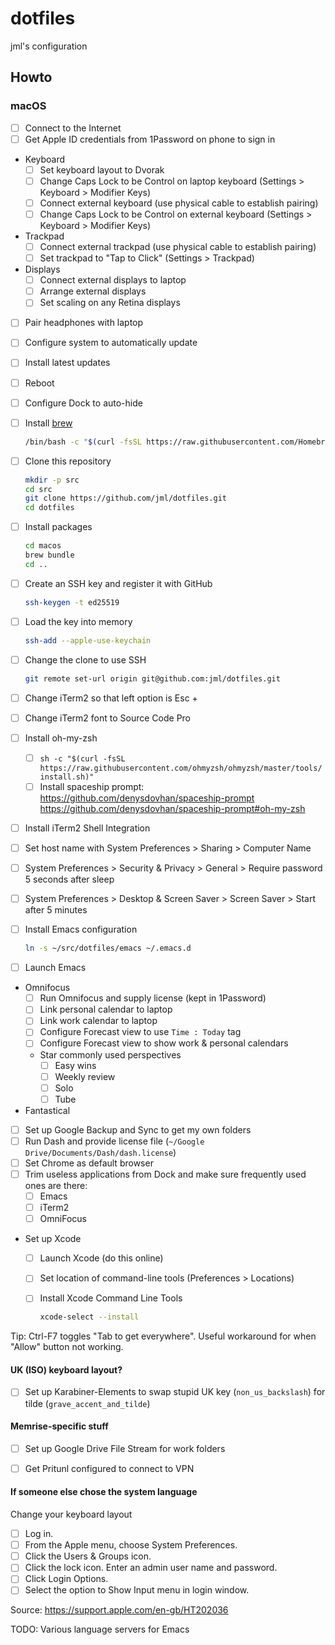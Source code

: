 # dotfiles

jml's configuration

## Howto

### macOS

- [ ] Connect to the Internet
- [ ] Get Apple ID credentials from 1Password on phone to sign in
- Keyboard
  - [ ] Set keyboard layout to Dvorak
  - [ ] Change Caps Lock to be Control on laptop keyboard (Settings > Keyboard > Modifier Keys)
  - [ ] Connect external keyboard (use physical cable to establish pairing)
  - [ ] Change Caps Lock to be Control on external keyboard (Settings > Keyboard > Modifier Keys)
- Trackpad
  - [ ] Connect external trackpad (use physical cable to establish pairing)
  - [ ] Set trackpad to "Tap to Click" (Settings > Trackpad)
- Displays
  - [ ] Connect external displays to laptop
  - [ ] Arrange external displays
  - [ ] Set scaling on any Retina displays
- [ ] Pair headphones with laptop
- [ ] Configure system to automatically update
- [ ] Install latest updates
- [ ] Reboot
- [ ] Configure Dock to auto-hide
- [ ] Install [brew](https://brew.sh/)

  ```bash
  /bin/bash -c "$(curl -fsSL https://raw.githubusercontent.com/Homebrew/install/master/install.sh)"
  ```

- [ ] Clone this repository

  ```bash
  mkdir -p src
  cd src
  git clone https://github.com/jml/dotfiles.git
  cd dotfiles
  ```

- [ ] Install packages

  ```bash
  cd macos
  brew bundle
  cd ..
  ```

- [ ] Create an SSH key and register it with GitHub

  ```bash
  ssh-keygen -t ed25519
  ```

- [ ] Load the key into memory

  ```bash
  ssh-add --apple-use-keychain
  ```

- [ ] Change the clone to use SSH

  ```bash
  git remote set-url origin git@github.com:jml/dotfiles.git
  ```

- [ ] Change iTerm2 so that left option is Esc +
- [ ] Change iTerm2 font to Source Code Pro
- [ ] Install oh-my-zsh
  - [ ] `sh -c "$(curl -fsSL https://raw.githubusercontent.com/ohmyzsh/ohmyzsh/master/tools/install.sh)"`
  - [ ] Install spaceship prompt: https://github.com/denysdovhan/spaceship-prompt
        https://github.com/denysdovhan/spaceship-prompt#oh-my-zsh
- [ ] Install iTerm2 Shell Integration

- [ ] Set host name with System Preferences > Sharing > Computer Name
- [ ] System Preferences > Security & Privacy > General > Require password 5 seconds after sleep
- [ ] System Preferences > Desktop & Screen Saver > Screen Saver > Start after 5 minutes

- [ ] Install Emacs configuration

  ```bash
  ln -s ~/src/dotfiles/emacs ~/.emacs.d
  ```
- [ ] Launch Emacs
- Omnifocus
  - [ ] Run Omnifocus and supply license (kept in 1Password)
  - [ ] Link personal calendar to laptop
  - [ ] Link work calendar to laptop
  - [ ] Configure Forecast view to use `Time : Today` tag
  - [ ] Configure Forecast view to show work & personal calendars
  - Star commonly used perspectives
    - [ ] Easy wins
    - [ ] Weekly review
    - [ ] Solo
    - [ ] Tube
- Fantastical
- [ ] Set up Google Backup and Sync to get my own folders
- [ ] Run Dash and provide license file (`~/Google Drive/Documents/Dash/dash.license`)
- [ ] Set Chrome as default browser
- [ ] Trim useless applications from Dock and make sure frequently used ones are there:
  - [ ] Emacs
  - [ ] iTerm2
  - [ ] OmniFocus
- Set up Xcode
  - [ ] Launch Xcode (do this online)
  - [ ] Set location of command-line tools (Preferences > Locations)
  - [ ] Install Xcode Command Line Tools

    ```bash
    xcode-select --install
    ```

Tip: Ctrl-F7 toggles "Tab to get everywhere". Useful workaround for when "Allow" button not working.

#### UK (ISO) keyboard layout?

- [ ] Set up Karabiner-Elements to swap stupid UK key (`non_us_backslash`) for tilde (`grave_accent_and_tilde`)

#### Memrise-specific stuff

- [ ] Set up Google Drive File Stream for work folders
- [ ] Get Pritunl configured to connect to VPN


#### If someone else chose the system language

Change your keyboard layout

- [ ] Log in.
- [ ] From the Apple menu, choose System Preferences.
- [ ] Click the Users & Groups icon.
- [ ] Click the lock icon. Enter an admin user name and password.
- [ ] Click Login Options.
- [ ] Select the option to Show Input menu in login window.

Source: https://support.apple.com/en-gb/HT202036

TODO: Various language servers for Emacs

